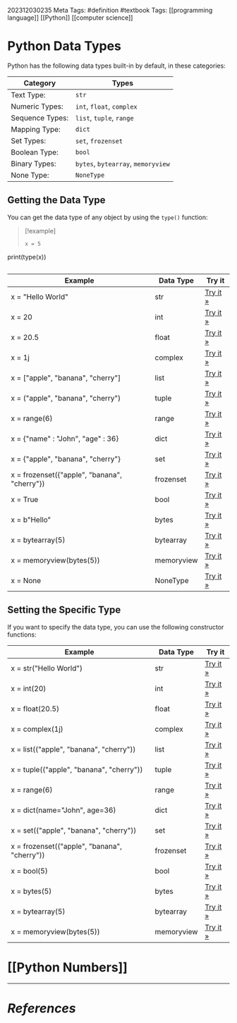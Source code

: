 202312030235
Meta Tags: #definition #textbook 
Tags: [[programming language]] [[Python]] [[computer science]]

# Python Data Types

Python has the following data types built-in by default, in these categories:

| Category        | Types                                   |
| --------------- | ---------------------------------- |
| Text Type:      | `str`                              |
| Numeric Types:  | `int`, `float`, `complex`          |
| Sequence Types: | `list`, `tuple`, `range`           |
| Mapping Type:   | `dict`                             |
| Set Types:      | `set`, `frozenset`                 |
| Boolean Type:   | `bool`                             |
| Binary Types:   | `bytes`, `bytearray`, `memoryview` |
| None Type:      | `NoneType`                         |

## Getting the Data Type

You can get the data type of any object by using the `type()` function:

>[!example]
>```
>x = 5  
print(type(x))
>```

|Example|Data Type|Try it|
|---|---|---|
|x = "Hello World"|str|[Try it »](https://www.w3schools.com/python/trypython.asp?filename=demo_type_str)|
|x = 20|int|[Try it »](https://www.w3schools.com/python/trypython.asp?filename=demo_type_int)|
|x = 20.5|float|[Try it »](https://www.w3schools.com/python/trypython.asp?filename=demo_type_float)|
|x = 1j|complex|[Try it »](https://www.w3schools.com/python/trypython.asp?filename=demo_type_complex)|
|x = ["apple", "banana", "cherry"]|list|[Try it »](https://www.w3schools.com/python/trypython.asp?filename=demo_type_list)|
|x = ("apple", "banana", "cherry")|tuple|[Try it »](https://www.w3schools.com/python/trypython.asp?filename=demo_type_tuple)|
|x = range(6)|range|[Try it »](https://www.w3schools.com/python/trypython.asp?filename=demo_type_range)|
|x = {"name" : "John", "age" : 36}|dict|[Try it »](https://www.w3schools.com/python/trypython.asp?filename=demo_type_dict)|
|x = {"apple", "banana", "cherry"}|set|[Try it »](https://www.w3schools.com/python/trypython.asp?filename=demo_type_set)|
|x = frozenset({"apple", "banana", "cherry"})|frozenset|[Try it »](https://www.w3schools.com/python/trypython.asp?filename=demo_type_frozenset)|
|x = True|bool|[Try it »](https://www.w3schools.com/python/trypython.asp?filename=demo_type_bool)|
|x = b"Hello"|bytes|[Try it »](https://www.w3schools.com/python/trypython.asp?filename=demo_type_bytes)|
|x = bytearray(5)|bytearray|[Try it »](https://www.w3schools.com/python/trypython.asp?filename=demo_type_bytearray)|
|x = memoryview(bytes(5))|memoryview|[Try it »](https://www.w3schools.com/python/trypython.asp?filename=demo_type_memoryview)|
|x = None|NoneType|[Try it »](https://www.w3schools.com/python/trypython.asp?filename=demo_type_nonetype)

## Setting the Specific Type

If you want to specify the data type, you can use the following constructor functions:

|Example|Data Type|Try it|
|---|---|---|
|x = str("Hello World")|str|[Try it »](https://www.w3schools.com/python/trypython.asp?filename=demo_type_str2)|
|x = int(20)|int|[Try it »](https://www.w3schools.com/python/trypython.asp?filename=demo_type_int2)|
|x = float(20.5)|float|[Try it »](https://www.w3schools.com/python/trypython.asp?filename=demo_type_float2)|
|x = complex(1j)|complex|[Try it »](https://www.w3schools.com/python/trypython.asp?filename=demo_type_complex2)|
|x = list(("apple", "banana", "cherry"))|list|[Try it »](https://www.w3schools.com/python/trypython.asp?filename=demo_type_list2)|
|x = tuple(("apple", "banana", "cherry"))|tuple|[Try it »](https://www.w3schools.com/python/trypython.asp?filename=demo_type_tuple2)|
|x = range(6)|range|[Try it »](https://www.w3schools.com/python/trypython.asp?filename=demo_type_range2)|
|x = dict(name="John", age=36)|dict|[Try it »](https://www.w3schools.com/python/trypython.asp?filename=demo_type_dict2)|
|x = set(("apple", "banana", "cherry"))|set|[Try it »](https://www.w3schools.com/python/trypython.asp?filename=demo_type_set2)|
|x = frozenset(("apple", "banana", "cherry"))|frozenset|[Try it »](https://www.w3schools.com/python/trypython.asp?filename=demo_type_frozenset2)|
|x = bool(5)|bool|[Try it »](https://www.w3schools.com/python/trypython.asp?filename=demo_type_bool2)|
|x = bytes(5)|bytes|[Try it »](https://www.w3schools.com/python/trypython.asp?filename=demo_type_bytes2)|
|x = bytearray(5)|bytearray|[Try it »](https://www.w3schools.com/python/trypython.asp?filename=demo_type_bytearray2)|
|x = memoryview(bytes(5))|memoryview|[Try it »](https://www.w3schools.com/python/trypython.asp?filename=demo_type_memoryview2)|

# [[Python Numbers]]

---
# *References*